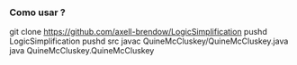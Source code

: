 ### Como usar ?

git clone https://github.com/axell-brendow/LogicSimplification
pushd LogicSimplification
pushd src
javac QuineMcCluskey/QuineMcCluskey.java
java QuineMcCluskey.QuineMcCluskey
